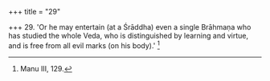 +++
title = "29"

+++
29. 'Or he may entertain (at a Śrāddha) even a single Brāhmaṇa who has studied the whole Veda, who is distinguished by learning and virtue, and is free from all evil marks (on his body).' [^25] 


[^25]:  Manu III, 129.
